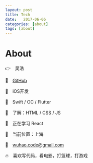 ```yaml
---
layout: post
title: Tech
date:   2017-06-06
categories: [about]
tags: [about]
---
```


# About

👉　吴浩

🚀　[GitHub](https://github.com/remember17)

🍎　iOS开发 

🔨　Swift / OC / Flutter

🍿　了解：HTML / CSS / JS

🌱　正在学习 React

🧭　当前位置：上海

📮　[wuhao.code@gmail.com](mailto:wuhao.code@gmail.com)

🔥　喜欢写代码，看电影，打篮球，打游戏